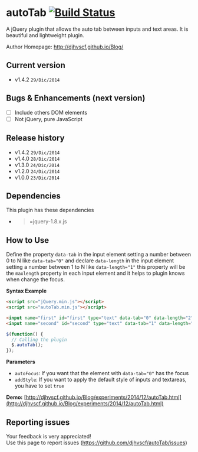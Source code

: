 # autoTab [![Build Status](https://travis-ci.org/djhvscf/autoTab.svg?branch=master)](https://travis-ci.org/djhvscf/autoTab)
A jQuery plugin that allows the auto tab between inputs and text areas. It is beautiful and lightweight plugin.

Author Homepage:      http://djhvscf.github.io/Blog/<br />

## Current version
* v1.4.2 `29/Dic/2014`

## Bugs & Enhancements (next version)
* [ ] Include others DOM elements
* [ ] Not jQuery, pure JavaScript

## Release history
* v1.4.2 `29/Dic/2014`
* v1.4.0 `28/Dic/2014`
* v1.3.0 `24/Dic/2014`
* v1.2.0 `24/Dic/2014`
* v1.0.0 `23/Dic/2014`

## Dependencies
This plugin has these dependencies

* >=jquery-1.8.x.js

## How to Use
Define the property `data-tab` in the input element setting a number between 0 to N like `data-tab="0"` and declare `data-length` in the input element setting a number between 1 to N like `data-length="1"`
this property will be the `maxlength` property in each input element and it helps to plugin knows when change the focus.

**Syntax Example**  
```html
<script src="jQuery.min.js"></script>  
<script src="autoTab.min.js"></script>

<input name="first" id="first" type="text" data-tab="0" data-length="2">
<input name="second" id="second" type="text" data-tab="1" data-length="2">
```
```javascript
$(function() {
  // Calling the plugin
  $.autoTab();
});
```

**Parameters**   
* `autoFocus`: If you want that the element with `data-tab="0"` has the focus
* `addStyle`: If you want to apply the default style of inputs and textareas, you have to set `true`

**Demo:** [http://djhvscf.github.io/Blog/experiments/2014/12/autoTab.html](http://djhvscf.github.io/Blog/experiments/2014/12/autoTab.html)

## Reporting issues
Your feedback is very appreciated! <br />
Use this page to report issues (https://github.com/djhvscf/autoTab/issues)